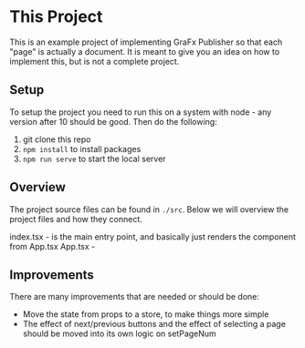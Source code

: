 # This Project
This is an example project of implementing GraFx Publisher so that each "page" is actually a document. It is meant to give you an idea on how to implement this, but is not a complete project.

## Setup
To setup the project you need to run this on a system with node - any version after 10 should be good. Then do the following:

1. git clone this repo
2. `npm install` to install packages
3. `npm run serve` to start the local server

## Overview
The project source files can be found in `./src`. Below we will overview the project files and how they connect.

index.tsx - is the main entry point, and basically just renders the component from App.tsx
App.tsx - 

## Improvements
There are many improvements that are needed or should be done:
- Move the state from props to a store, to make things more simple
- The effect of next/previous buttons and the effect of selecting a page should be moved into its own logic on setPageNum